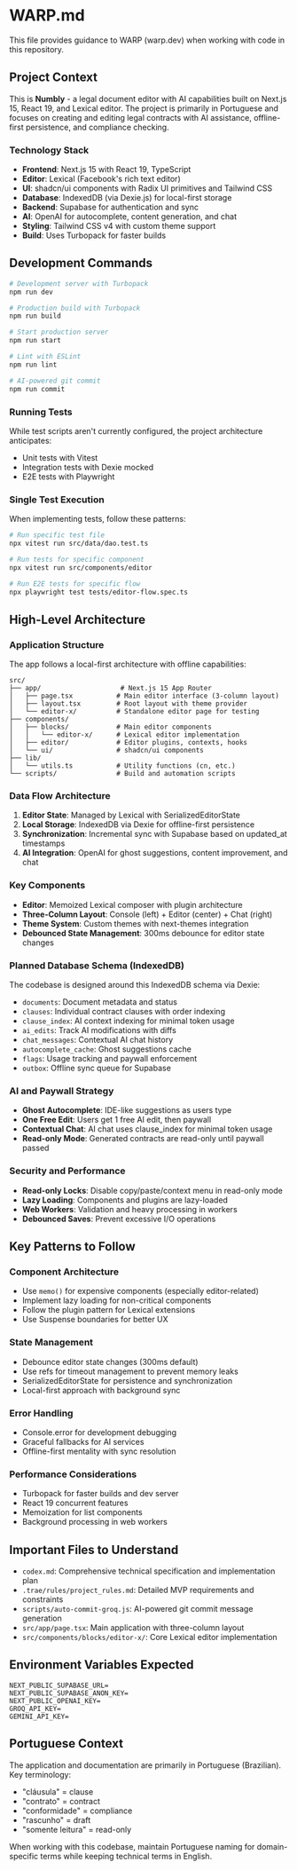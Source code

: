 # WARP.md

This file provides guidance to WARP (warp.dev) when working with code in this repository.

## Project Context

This is **Numbly** - a legal document editor with AI capabilities built on Next.js 15, React 19, and Lexical editor. The project is primarily in Portuguese and focuses on creating and editing legal contracts with AI assistance, offline-first persistence, and compliance checking.

### Technology Stack
- **Frontend**: Next.js 15 with React 19, TypeScript
- **Editor**: Lexical (Facebook's rich text editor)
- **UI**: shadcn/ui components with Radix UI primitives and Tailwind CSS
- **Database**: IndexedDB (via Dexie.js) for local-first storage
- **Backend**: Supabase for authentication and sync
- **AI**: OpenAI for autocomplete, content generation, and chat
- **Styling**: Tailwind CSS v4 with custom theme support
- **Build**: Uses Turbopack for faster builds

## Development Commands

```bash
# Development server with Turbopack
npm run dev

# Production build with Turbopack
npm run build

# Start production server
npm run start

# Lint with ESLint
npm run lint

# AI-powered git commit
npm run commit
```

### Running Tests
While test scripts aren't currently configured, the project architecture anticipates:
- Unit tests with Vitest
- Integration tests with Dexie mocked
- E2E tests with Playwright

### Single Test Execution
When implementing tests, follow these patterns:
```bash
# Run specific test file
npx vitest run src/data/dao.test.ts

# Run tests for specific component
npx vitest run src/components/editor

# Run E2E tests for specific flow
npx playwright test tests/editor-flow.spec.ts
```

## High-Level Architecture

### Application Structure
The app follows a local-first architecture with offline capabilities:

```
src/
├── app/                    # Next.js 15 App Router
│   ├── page.tsx           # Main editor interface (3-column layout)
│   ├── layout.tsx         # Root layout with theme provider
│   └── editor-x/          # Standalone editor page for testing
├── components/
│   ├── blocks/            # Main editor components
│   │   └── editor-x/      # Lexical editor implementation
│   ├── editor/            # Editor plugins, contexts, hooks
│   └── ui/                # shadcn/ui components
├── lib/
│   └── utils.ts           # Utility functions (cn, etc.)
└── scripts/               # Build and automation scripts
```

### Data Flow Architecture

1. **Editor State**: Managed by Lexical with SerializedEditorState
2. **Local Storage**: IndexedDB via Dexie for offline-first persistence
3. **Synchronization**: Incremental sync with Supabase based on updated_at timestamps
4. **AI Integration**: OpenAI for ghost suggestions, content improvement, and chat

### Key Components

- **Editor**: Memoized Lexical composer with plugin architecture
- **Three-Column Layout**: Console (left) + Editor (center) + Chat (right)
- **Theme System**: Custom themes with next-themes integration
- **Debounced State Management**: 300ms debounce for editor state changes

### Planned Database Schema (IndexedDB)
The codebase is designed around this IndexedDB schema via Dexie:
- `documents`: Document metadata and status
- `clauses`: Individual contract clauses with order indexing
- `clause_index`: AI context indexing for minimal token usage
- `ai_edits`: Track AI modifications with diffs
- `chat_messages`: Contextual AI chat history
- `autocomplete_cache`: Ghost suggestions cache
- `flags`: Usage tracking and paywall enforcement
- `outbox`: Offline sync queue for Supabase

### AI and Paywall Strategy
- **Ghost Autocomplete**: IDE-like suggestions as users type
- **One Free Edit**: Users get 1 free AI edit, then paywall
- **Contextual Chat**: AI chat uses clause_index for minimal token usage
- **Read-only Mode**: Generated contracts are read-only until paywall passed

### Security and Performance
- **Read-only Locks**: Disable copy/paste/context menu in read-only mode
- **Lazy Loading**: Components and plugins are lazy-loaded
- **Web Workers**: Validation and heavy processing in workers
- **Debounced Saves**: Prevent excessive I/O operations

## Key Patterns to Follow

### Component Architecture
- Use `memo()` for expensive components (especially editor-related)
- Implement lazy loading for non-critical components
- Follow the plugin pattern for Lexical extensions
- Use Suspense boundaries for better UX

### State Management
- Debounce editor state changes (300ms default)
- Use refs for timeout management to prevent memory leaks
- SerializedEditorState for persistence and synchronization
- Local-first approach with background sync

### Error Handling
- Console.error for development debugging
- Graceful fallbacks for AI services
- Offline-first mentality with sync resolution

### Performance Considerations
- Turbopack for faster builds and dev server
- React 19 concurrent features
- Memoization for list components
- Background processing in web workers

## Important Files to Understand

- `codex.md`: Comprehensive technical specification and implementation plan
- `.trae/rules/project_rules.md`: Detailed MVP requirements and constraints
- `scripts/auto-commit-groq.js`: AI-powered git commit message generation
- `src/app/page.tsx`: Main application with three-column layout
- `src/components/blocks/editor-x/`: Core Lexical editor implementation

## Environment Variables Expected

```env
NEXT_PUBLIC_SUPABASE_URL=
NEXT_PUBLIC_SUPABASE_ANON_KEY=
NEXT_PUBLIC_OPENAI_KEY=
GROQ_API_KEY=
GEMINI_API_KEY=
```

## Portuguese Context
The application and documentation are primarily in Portuguese (Brazilian). Key terminology:
- "cláusula" = clause
- "contrato" = contract
- "conformidade" = compliance
- "rascunho" = draft
- "somente leitura" = read-only

When working with this codebase, maintain Portuguese naming for domain-specific terms while keeping technical terms in English.
